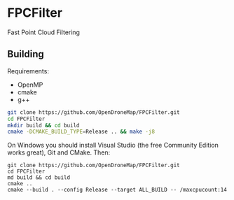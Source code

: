 # FPCFilter
Fast Point Cloud Filtering

## Building

Requirements:
 * OpenMP
 * cmake
 * g++
 
```bash
git clone https://github.com/OpenDroneMap/FPCFilter.git
cd FPCFilter
mkdir build && cd build
cmake -DCMAKE_BUILD_TYPE=Release .. && make -j8
```

On Windows you should install Visual Studio (the free Community Edition works great), Git and CMake. Then:

```
git clone https://github.com/OpenDroneMap/FPCFilter.git
cd FPCFilter
md build && cd build
cmake ..
cmake --build . --config Release --target ALL_BUILD -- /maxcpucount:14
```